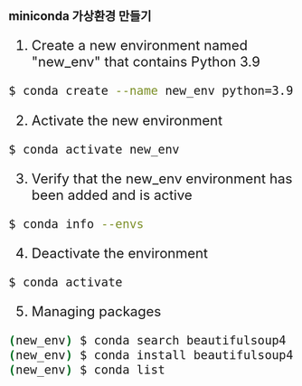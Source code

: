 ## miniconda 가상환경 만들기
<font size="5" >

1. Create a new environment named "new_env" that contains Python 3.9
```bash
$ conda create --name new_env python=3.9
```

2. Activate the new environment
```bash
$ conda activate new_env
```

3. Verify that the new_env environment has been added and is active
```bash
$ conda info --envs
```

4. Deactivate the environment
```bash
$ conda activate
```

5. Managing packages
```bash
(new_env) $ conda search beautifulsoup4
(new_env) $ conda install beautifulsoup4
(new_env) $ conda list
```

</font>
